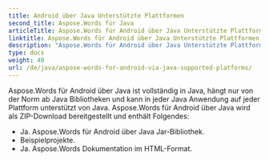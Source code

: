 ```yaml
---
title: Android über Java Unterstützte Plattformen
second_title: Aspose.Words für Java
articleTitle: Aspose.Words für Android über Java Unterstützte Plattformen
linktitle: Aspose.Words für Android über Java Unterstützte Plattformen
description: "Aspose.Words für Android über Java Unterstützte Plattformen."
type: docs
weight: 40
url: /de/java/aspose-words-for-android-via-java-supported-platforms/
---
```


Aspose.Words für Android über Java ist vollständig in Java, hängt nur von der Norm ab Java Bibliotheken und kann in jeder Java Anwendung auf jeder Plattform unterstützt von Java. Aspose.Words für Android über Java wird als ZIP-Download bereitgestellt und enthält Folgendes:

- Ja. Aspose.Words für Android über Java Jar-Bibliothek.
- Beispielprojekte.
- Ja. Aspose.Words Dokumentation im HTML-Format.






